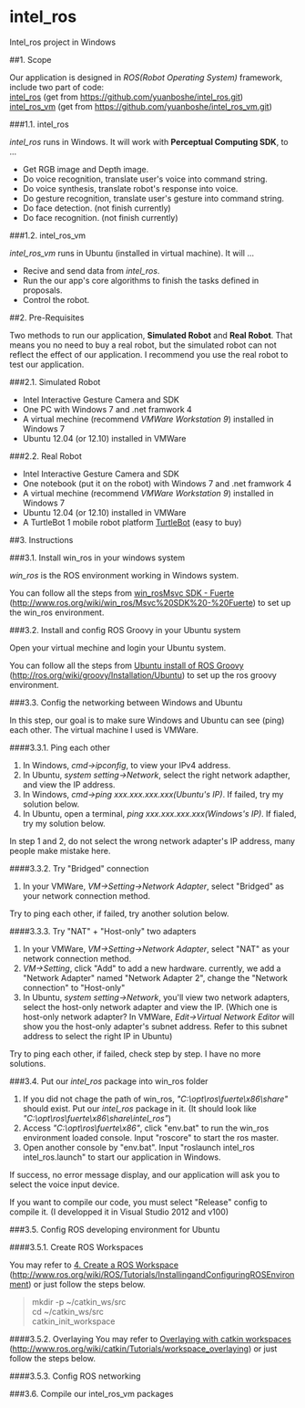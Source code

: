 intel_ros
=========

Intel_ros project in Windows

##1. Scope

Our application is designed in *ROS(Robot Operating System)* framework, include two part of code:  
[intel_ros](https://github.com/yuanboshe/intel_ros.git) (get from https://github.com/yuanboshe/intel_ros.git)  
[intel_ros_vm](https://github.com/yuanboshe/intel_ros_vm.git) (get from https://github.com/yuanboshe/intel_ros_vm.git)  

###1.1. intel_ros

*intel_ros* runs in Windows. It will work with **Perceptual Computing SDK**, to ...

- Get RGB image and Depth image.
- Do voice recognition, translate user's voice into command string.
- Do voice synthesis, translate robot's response into voice.
- Do gesture recognition, translate user's gesture into command string.
- Do face detection. (not finish currently)
- Do face recognition. (not finish currently)

###1.2. intel_ros_vm

*intel_ros_vm* runs in Ubuntu (installed in virtual machine). It will ...

- Recive and send data from *intel_ros*.
- Run the our app's core algorithms to finish the tasks defined in proposals.
- Control the robot.

##2. Pre-Requisites

Two methods to run our application, **Simulated Robot** and **Real Robot**. That means you no need to buy a real robot, but the simulated robot can not reflect the effect of our application. I recommend you use the real robot to test our application.

###2.1. Simulated Robot

- Intel Interactive Gesture Camera and SDK
- One PC with Windows 7 and .net framwork 4
- A virtual mechine (recommend *VMWare Workstation 9*) installed in Windows 7
- Ubuntu 12.04 (or 12.10) installed in VMWare

###2.2. Real Robot

- Intel Interactive Gesture Camera and SDK
- One notebook (put it on the robot) with Windows 7 and .net framwork 4
- A virtual mechine (recommend *VMWare Workstation 9*) installed in Windows 7
- Ubuntu 12.04 (or 12.10) installed in VMWare
- A TurtleBot 1 mobile robot platform [TurtleBot](http://turtlebot.com/distributors.html) (easy to buy)

##3. Instructions

###3.1. Install win_ros in your windows system

*win_ros* is the ROS environment working in Windows system.

You can follow all the steps from [win_rosMsvc SDK - Fuerte](http://www.ros.org/wiki/win_ros/Msvc%20SDK%20-%20Fuerte) (http://www.ros.org/wiki/win_ros/Msvc%20SDK%20-%20Fuerte) to set up the win_ros environment.

###3.2. Install and config ROS Groovy in your Ubuntu system

Open your virtual mechine and login your Ubuntu system.

You can follow all the steps from [Ubuntu install of ROS Groovy](http://ros.org/wiki/groovy/Installation/Ubuntu) (http://ros.org/wiki/groovy/Installation/Ubuntu) to set up the ros groovy environment.

###3.3. Config the networking between Windows and Ubuntu

In this step, our goal is to make sure Windows and Ubuntu can see (ping) each other.
The virtual machine I used is VMWare.

####3.3.1. Ping each other

1. In Windows, *cmd->ipconfig*, to view your IPv4 address. 
2. In Ubuntu, *system setting->Network*, select the right network adapther, and view the IP address.
3. In Windows, *cmd->ping xxx.xxx.xxx.xxx(Ubuntu's IP)*. If failed, try my solution below.
4. In Ubuntu, open a terminal, *ping xxx.xxx.xxx.xxx(Windows's IP)*. If fialed, try my solution below.

In step 1 and 2, do not select the wrong network adapter's IP address, many people make mistake here.

####3.3.2. Try "Bridged" connection

1. In your VMWare, *VM->Setting->Network Adapter*, select "Bridged" as your network connection method.

Try to ping each other, if failed, try another solution below.

####3.3.3. Try "NAT" + "Host-only" two adapters

1. In your VMWare, *VM->Setting->Network Adapter*, select "NAT" as your network connection method.
2. *VM->Setting*, click "Add" to add a new hardware. currently, we add a "Network Adapter" named "Network Adapter 2", change the "Network connection" to "Host-only"
3. In Ubuntu, *system setting->Network*, you'll view two network adapters, select the host-only network adapter and view the IP. (Which one is host-only network adapter? In VMWare, *Edit->Virtual Network Editor* will show you the host-only adapter's subnet address. Refer to this subnet address to select the right IP in Ubuntu)

Try to ping each other, if failed, check step by step. I have no more solutions.

###3.4. Put our *intel_ros* package into win_ros folder

1. If you did not chage the path of win_ros, *"C:\opt\ros\fuerte\x86\share"* should exist. Put our *intel_ros* package in it. (It should look like *"C:\opt\ros\fuerte\x86\share\intel_ros"*)
2. Access *"C:\opt\ros\fuerte\x86"*, click "env.bat" to run the win_ros environment loaded console. Input "roscore" to start the ros master.
3. Open another console by "env.bat". Input "roslaunch intel_ros intel_ros.launch" to start our application in Windows.

If success, no error message display, and our application will ask you to select the voice input device.

If you want to compile our code, you must select "Release" config to compile it. (I developped it in Visual Studio 2012 and v100)

###3.5. Config ROS developing environment for Ubuntu

####3.5.1. Create ROS Workspaces

You may refer to [4. Create a ROS Workspace](http://www.ros.org/wiki/ROS/Tutorials/InstallingandConfiguringROSEnvironment) (http://www.ros.org/wiki/ROS/Tutorials/InstallingandConfiguringROSEnvironment) or just follow the steps below.

> mkdir -p ~/catkin_ws/src  
> cd ~/catkin_ws/src  
> catkin_init_workspace  

####3.5.2. Overlaying
You may refer to [Overlaying with catkin workspaces](http://www.ros.org/wiki/catkin/Tutorials/workspace_overlaying) (http://www.ros.org/wiki/catkin/Tutorials/workspace_overlaying) or just follow the steps below.

####3.5.3. Config ROS networking

###3.6. Compile our intel_ros_vm packages

